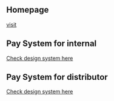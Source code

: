 ## Homepage
[visit](https://findsandyyeh.github.io/PaySystem)

## Pay System for internal
[Check design system here](https://findsandyyeh.github.io/PaySystem/distributor/index)
## Pay System for distributor
[Check design system here](https://findsandyyeh.github.io/PaySystem/distributor/index)
